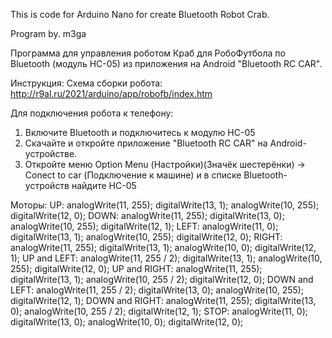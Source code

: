 This is code for Arduino Nano for create Bluetooth Robot Crab.

Program by. m3ga

Программа для управления роботом Краб для РобоФутбола по Bluetooth (модуль HC-05) из приложения на Android "Bluetooth RC CAR".

Инструкция:
Схема сборки робота: http://r9al.ru/2021/arduino/app/robofb/index.htm

Для подключения робота к телефону:
1. Включите Bluetooth и подключитесь к модулю HC-05
2. Скачайте и откройте приложение "Bluetooth RC CAR" на Android-устройстве.
3. Откройте меню Option Menu (Настройки)(Значёк шестерёнки) → Conect to car (Подключение к машине) и в списке Bluetooth-устройств найдите HC-05

Моторы:
UP: analogWrite(11, 255); digitalWrite(13, 1); analogWrite(10, 255); digitalWrite(12, 0);
DOWN: analogWrite(11, 255); digitalWrite(13, 0);  analogWrite(10, 255); digitalWrite(12, 1);
LEFT: analogWrite(11, 0); digitalWrite(13, 1);  analogWrite(10, 255); digitalWrite(12, 0);
RIGHT: analogWrite(11, 255); digitalWrite(13, 1);  analogWrite(10, 0); digitalWrite(12, 1);
UP and LEFT:   analogWrite(11, 255 / 2); digitalWrite(13, 1);  analogWrite(10, 255); digitalWrite(12, 0);
UP and RIGHT:  analogWrite(11, 255); digitalWrite(13, 1);  analogWrite(10, 255 / 2); digitalWrite(12, 0);
DOWN and LEFT:  analogWrite(11, 255 / 2); digitalWrite(13, 0);  analogWrite(10, 255); digitalWrite(12, 1);
DOWN and RIGHT:  analogWrite(11, 255); digitalWrite(13, 0);  analogWrite(10, 255 / 2); digitalWrite(12, 1);
STOP:  analogWrite(11, 0); digitalWrite(13, 0);  analogWrite(10, 0); digitalWrite(12, 0);
